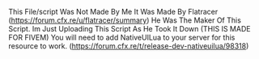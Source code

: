 This File/script Was Not Made By Me It Was Made By Flatracer (https://forum.cfx.re/u/flatracer/summary) He Was The Maker Of This Script. Im Just Uploading This Script As He Took It Down
(THIS IS MADE FOR FIVEM) 
You will need to add NativeUILua to your server for this resource to work. (https://forum.cfx.re/t/release-dev-nativeuilua/98318)
